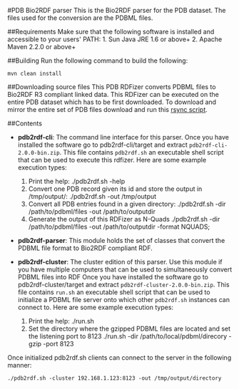 #PDB Bio2RDF parser
This is the Bio2RDF parser for the PDB dataset. The files used for the conversion are the PDBML files.

##Requirements
Make sure that the following software is installed and accessible to your users' PATH:
	1. Sun Java JRE 1.6 or above+
	2. Apache Maven 2.2.0 or above+

##Building
Run the following command to build the following:

	mvn clean install

##Downloading source files
This PDB RDFizer converts PDBML files to Bio2RDF R3 compliant linked data. This RDFizer can be executed on the entire PDB dataset which has to be first downloaded. To download and mirror the entire set of PDB files download and run this [rsync script](https://gist.github.com/jctoledo/6426686). 

##Contents

* **pdb2rdf-cli**:
The command line interface for this parser. Once you have installed the software go to pdb2rdf-cli/target and extract `pdb2rdf-cli-2.0.0-bin.zip`. This file contains `pdb2rdf.sh` an executable shell script that can be used to execute this rdfizer. Here are some example execution types:

    1. Print the help:
       ./pdb2rdf.sh -help
    2. Convert one PDB record given its id and store the output in /tmp/output/:
       ./pdb2rdf.sh -out /tmp/output
    3. Convert all PDB entries found in a given directory:
       ./pdb2rdf.sh -dir /path/to/pdbml/files -out /path/to/outputdir
    4. Generate the output of this RDFizer as N-Quads
       ./pdb2rdf.sh -dir /path/to/pdbml/files -out /path/to/outputdir -format NQUADS;

* **pdb2rdf-parser**:
This module holds the set of classes that convert the PDBML file format to Bio2RDF compliant RDF.

* **pdb2rdf-cluster**:
The cluster edition of this parser. Use this module if you have multiple computers that can be used to simultaneously convert PDBML files into RDF Once you have installed the software go to pdb2rdf-cluster/target and extract `pdb2rdf-cluster-2.0.0-bin.zip`. This file contains `run.sh` an executable shell script that can be used to initialize a PDBML file server onto which other `pdb2rdf.sh` instances can connect to. Here are some example execution types:

    1. Print the help:
	./run.sh
    2. Set the directory where the gzipped PDBML files are located and set the listening port to 8123
	./run.sh -dir /path/to/local/pdbml/direcory -gzip -port 8123
 
Once initialized pdb2rdf.sh clients can connect to the server in the following manner:
	
	./pdb2rdf.sh -cluster 192.168.1.123:8123 -out /tmp/output/directory
	


